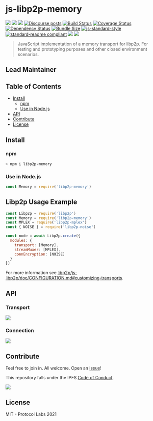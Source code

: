 # js-libp2p-memory

[![](https://img.shields.io/badge/made%20by-Protocol%20Labs-blue.svg?style=flat-square)](http://ipn.io)
[![](https://img.shields.io/badge/project-IPFS-blue.svg?style=flat-square)](http://ipfs.io/)
[![](https://img.shields.io/badge/freenode-%23ipfs-blue.svg?style=flat-square)](http://webchat.freenode.net/?channels=%23ipfs)
[![Discourse posts](https://img.shields.io/discourse/https/discuss.libp2p.io/posts.svg)](https://discuss.libp2p.io)
[![Build Status](https://travis-ci.org/libp2p/js-libp2p-memory.svg?style=flat-square)](https://travis-ci.org/libp2p/js-libp2p-memory)
[![Coverage Status](https://coveralls.io/repos/github/libp2p/js-libp2p-memory/badge.svg?branch=master)](https://coveralls.io/github/libp2p/js-libp2p-memory?branch=master)
[![Dependency Status](https://david-dm.org/libp2p/js-libp2p-memory.svg?style=flat-square)](https://david-dm.org/libp2p/js-libp2p-memory)
[![Bundle Size](https://flat.badgen.net/bundlephobia/minzip/libp2p-memory)](https://bundlephobia.com/result?p=libp2p-memory)
[![js-standard-style](https://img.shields.io/badge/code%20style-standard-brightgreen.svg?style=flat-square)](https://github.com/feross/standard)
[![standard-readme compliant](https://img.shields.io/badge/standard--readme-OK-green.svg?style=flat-square)](https://github.com/RichardLitt/standard-readme)
![](https://img.shields.io/badge/npm-%3E%3D6.0.0-orange.svg?style=flat-square)
![](https://img.shields.io/badge/Node.js-%3E%3D12.0.0-orange.svg?style=flat-square)

> JavaScript implementation of a memory transport for libp2p. For testing and prototyping purposes and other closed environment scenarios.

## Lead Maintainer

<!-- TBD -->

## Table of Contents

- [Install](#install)
  - [npm](#npm)
  - [Use in Node.js](#use-in-nodejs)
- [API](#api)
- [Contribute](#contribute)
- [License](#license)

## Install

### npm

```sh
> npm i libp2p-memory
```

### Use in Node.js

```js
const Memory = require('libp2p-memory')
```

## Libp2p Usage Example

```js
const Libp2p = require('libp2p')
const Memory = require('libp2p-memory')
const MPLEX = require('libp2p-mplex')
const { NOISE } = require('libp2p-noise')

const node = await Libp2p.create({
  modules: {
    transport: [Memory],
    streamMuxer: [MPLEX],
    connEncryption: [NOISE]
  }
})
```

For more information see [libp2p/js-libp2p/doc/CONFIGURATION.md#customizing-transports](https://github.com/libp2p/js-libp2p/blob/master/doc/CONFIGURATION.md#customizing-transports).

## API

### Transport

[![](https://raw.githubusercontent.com/libp2p/interface-transport/master/img/badge.png)](https://github.com/libp2p/interface-transport)

### Connection

[![](https://raw.githubusercontent.com/libp2p/interface-connection/master/img/badge.png)](https://github.com/libp2p/interface-connection)

## Contribute

Feel free to join in. All welcome. Open an [issue](https://github.com/libp2p/js-libp2p-ipfs/issues)!

This repository falls under the IPFS [Code of Conduct](https://github.com/ipfs/community/blob/master/code-of-conduct.md).

[![](https://cdn.rawgit.com/jbenet/contribute-ipfs-gif/master/img/contribute.gif)](https://github.com/ipfs/community/blob/master/contributing.md)

## License

MIT - Protocol Labs 2021
